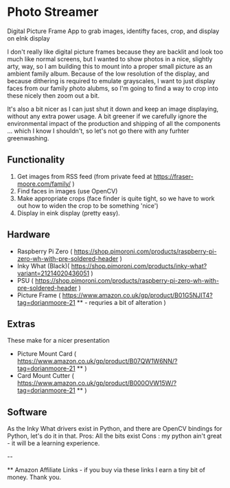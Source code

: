 # Photo Streamer
Digital Picture Frame App to grab images, identifty faces, crop, and display on eInk display

I don't really like digital picture frames because they are backlit and look too much like normal screens, but I wanted to show photos in a nice, slightly arty, way, so I am building this to mount into a proper small picture as an ambient family album. Because of the low resolution of the display, and because dithering is required to emulate grayscales, I want to just display faces from our family photo alubms, so I'm going to find a way to crop into these nicely then zoom out a bit.

It's also a bit nicer as I can just shut it down and keep an image displaying, without any extra power usage. A bit greener if we carefully ignore the environmental impact of the production and shipping of all the components ... which I know I shouldn't, so let's not go there with any furhter greenwashing. 

## Functionality

1. Get images from RSS feed (from private feed at https://fraser-moore.com/family/ )
2. Find faces in images (use OpenCV)
3. Make appropriate crops (face finder is quite tight, so we have to work out how to widen the crop to be something 'nice') 
4. Display in eink display (pretty easy).

## Hardware
* Raspberry Pi Zero ( https://shop.pimoroni.com/products/raspberry-pi-zero-wh-with-pre-soldered-header ) 
* Inky What (Black)( https://shop.pimoroni.com/products/inky-what?variant=21214020436051 )
* PSU ( https://shop.pimoroni.com/products/raspberry-pi-zero-wh-with-pre-soldered-header )
* Picture Frame ( https://www.amazon.co.uk/gp/product/B01G5NJIT4?tag=dorianmoore-21 ** - requries a bit of alteration ) 

## Extras 
These make for a nicer presentation
* Picture Mount Card ( https://www.amazon.co.uk/gp/product/B07QW1W6NN/?tag=dorianmoore-21 ** ) 
* Card Mount Cutter ( https://www.amazon.co.uk/gp/product/B000OVW15W/?tag=dorianmoore-21 ** ) 

## Software

As the Inky What drivers exist in Python, and there are OpenCV bindings for Python, let's do it in  that. 
Pros: All the bits exist
Cons : my python ain't great - it will be a learning experience. 


--

** Amazon Affiliate Links - if you buy via these links I earn a tiny bit of money. Thank you. 

